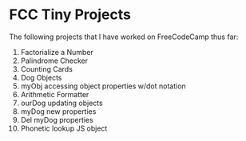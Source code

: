 # FCC Tiny Projects

The following projects that I have worked on FreeCodeCamp thus far:

1. Factorialize a Number
2. Palindrome Checker
3. Counting Cards
4. Dog Objects
5. myObj accessing object properties w/dot notation
6. Arithmetic Formatter
7. ourDog updating objects
8. myDog new properties
9. Del myDog properties
10. Phonetic lookup JS object


